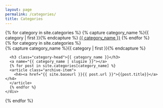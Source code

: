 ```yaml
---
layout: page
permalink: /categories/
title: Categories
---
```


<div>
  <span class="all-categories">
  {% for category in site.categories %}
    {% capture category_name %}{{ category | first }}{% endcapture %}
    <a href="{{site.baseurl}}/categories/#{{category_name|slugize}}">{{ category_name }}</a>
  {% endfor %}
  </span>
</div>

<div id="archives">
  {% for category in site.categories %}
    <div class="archive-group">
      {% capture category_name %}{{ category | first }}{% endcapture %}
      <div id="#{{ category_name | slugize }}"></div>
      <p></p>
      
      <h3 class="category-head">{{ category_name }}</h3>
      <a name="{{ category_name | slugize }}"></a>
      {% for post in site.categories[category_name] %}
      <article class="archive-item">
        <h4><a href="{{ site.baseurl }}{{ post.url }}">{{post.title}}</a></h4>
      </article>
      {% endfor %}
    </div>
  {% endfor %}
</div>